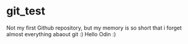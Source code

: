 # git_test
Not my first Github repository, but my memory is so short that i forget almost everything abaout git :)
Hello Odin :)
